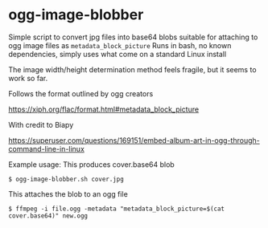# ogg-image-blobber

Simple script to convert jpg files into base64 blobs suitable for attaching to ogg image files as `metadata_block_picture`
Runs in bash, no known dependencies, simply uses what come on a standard Linux install

The image width/height determination method feels fragile, but it seems to work so far.

Follows the format outlined by ogg creators

https://xiph.org/flac/format.html#metadata_block_picture

With credit to Biapy

https://superuser.com/questions/169151/embed-album-art-in-ogg-through-command-line-in-linux

Example usage:
This produces cover.base64 blob
```
$ ogg-image-blobber.sh cover.jpg
```
This attaches the blob to an ogg file
```
$ ffmpeg -i file.ogg -metadata "metadata_block_picture=$(cat cover.base64)" new.ogg
```
